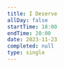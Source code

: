 ```yaml
---
title: I Deserve
allDay: false
startTime: 18:00
endTime: 20:00
date: 2023-11-23
completed: null
type: single
---
```

